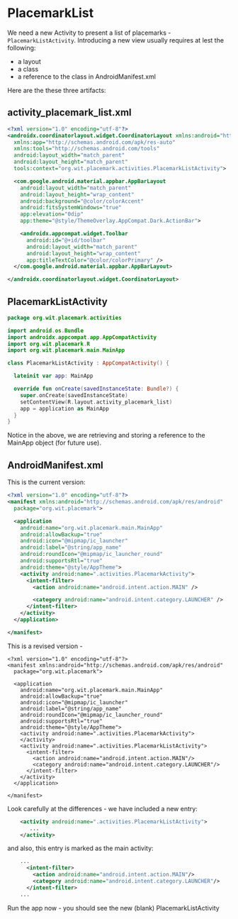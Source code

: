 # PlacemarkList

We need a new Activity to present a list of placemarks - `PlacemarkListActivity`. Introducing a new view usually requires at lest the following:

- a layout
- a class
- a reference to the class in AndroidManifest.xml

Here are the these three artifacts:

## activity_placemark_list.xml

```xml
<?xml version="1.0" encoding="utf-8"?>
<androidx.coordinatorlayout.widget.CoordinatorLayout xmlns:android="http://schemas.android.com/apk/res/android"
  xmlns:app="http://schemas.android.com/apk/res-auto"
  xmlns:tools="http://schemas.android.com/tools"
  android:layout_width="match_parent"
  android:layout_height="match_parent"
  tools:context="org.wit.placemark.activities.PlacemarkListActivity">

  <com.google.android.material.appbar.AppBarLayout
    android:layout_width="match_parent"
    android:layout_height="wrap_content"
    android:background="@color/colorAccent"
    android:fitsSystemWindows="true"
    app:elevation="0dip"
    app:theme="@style/ThemeOverlay.AppCompat.Dark.ActionBar">

    <androidx.appcompat.widget.Toolbar
      android:id="@+id/toolbar"
      android:layout_width="match_parent"
      android:layout_height="wrap_content"
      app:titleTextColor="@color/colorPrimary" />
  </com.google.android.material.appbar.AppBarLayout>

</androidx.coordinatorlayout.widget.CoordinatorLayout>
```

## PlacemarkListActivity

```kotlin
package org.wit.placemark.activities

import android.os.Bundle
import androidx.appcompat.app.AppCompatActivity
import org.wit.placemark.R
import org.wit.placemark.main.MainApp

class PlacemarkListActivity : AppCompatActivity() {

  lateinit var app: MainApp

  override fun onCreate(savedInstanceState: Bundle?) {
    super.onCreate(savedInstanceState)
    setContentView(R.layout.activity_placemark_list)
    app = application as MainApp
  }
}
```

Notice in the above, we are retrieving and storing a reference to the MainApp object (for future use).

## AndroidManifest.xml

This is the current version:

```xml
<?xml version="1.0" encoding="utf-8"?>
<manifest xmlns:android="http://schemas.android.com/apk/res/android"
  package="org.wit.placemark">

  <application
    android:name="org.wit.placemark.main.MainApp"
    android:allowBackup="true"
    android:icon="@mipmap/ic_launcher"
    android:label="@string/app_name"
    android:roundIcon="@mipmap/ic_launcher_round"
    android:supportsRtl="true"
    android:theme="@style/AppTheme">
    <activity android:name=".activities.PlacemarkActivity">
      <intent-filter>
        <action android:name="android.intent.action.MAIN" />

        <category android:name="android.intent.category.LAUNCHER" />
      </intent-filter>
    </activity>
  </application>

</manifest>
```

This is a revised version -

```
<?xml version="1.0" encoding="utf-8"?>
<manifest xmlns:android="http://schemas.android.com/apk/res/android"
  package="org.wit.placemark">

  <application
    android:name="org.wit.placemark.main.MainApp"
    android:allowBackup="true"
    android:icon="@mipmap/ic_launcher"
    android:label="@string/app_name"
    android:roundIcon="@mipmap/ic_launcher_round"
    android:supportsRtl="true"
    android:theme="@style/AppTheme">
    <activity android:name=".activities.PlacemarkActivity">
    </activity>
    <activity android:name=".activities.PlacemarkListActivity">
      <intent-filter>
        <action android:name="android.intent.action.MAIN"/>
        <category android:name="android.intent.category.LAUNCHER"/>
      </intent-filter>
    </activity>
  </application>

</manifest>
```

Look carefully at the differences - we have included a new entry:

```xml
    <activity android:name=".activities.PlacemarkListActivity">
       ...
    </activity>
```

and also, this entry is marked as the main activity:

```xml
    ...
      <intent-filter>
        <action android:name="android.intent.action.MAIN"/>
        <category android:name="android.intent.category.LAUNCHER"/>
      </intent-filter>
    ...
```

Run the app now - you should see the new (blank) PlacemarkListActivity
